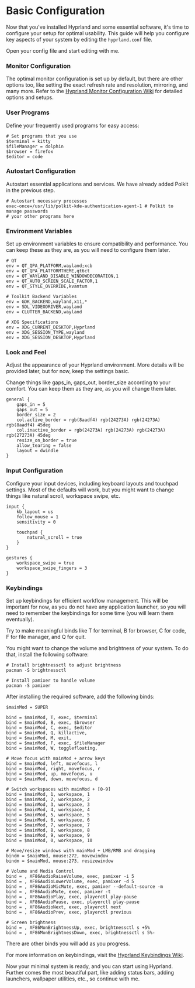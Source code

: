 # Basic Configuration

Now that you've installed Hyprland and some essential software, it's time to configure your setup for optimal usability. This guide will help you configure key aspects of your system by editing the `hyprland.conf` file.

Open your config file and start editing with me.

### Monitor Configuration
The optimal monitor configuration is set up by default, but there are other options too, like setting the exact refresh rate and resolution, mirroring, and many more. Refer to the  [Hyprland Monitor Configuration Wiki](https://wiki.hyprland.org/Configuring/Monitors/) for detailed options and setups.

### User Programs
Define your frequently used programs for easy access:

```
# Set programs that you use
$terminal = kitty
$fileManager = dolphin
$browser = firefox
$editor = code
```

### Autostart Configuration
Autostart essential applications and services. We have already added Polkit in the previous step.
```
# Autostart necessary processes
exec-once=/usr/lib/polkit-kde-authentication-agent-1 # Polkit to manage passwords
# your other programs here
```
### Environment Variables
Set up environment variables to ensure compatibility and performance. You can keep these as they are, as you will need to configure them later.

```
# QT
env = QT_QPA_PLATFORM,wayland;xcb
env = QT_QPA_PLATFORMTHEME,qt6ct
env = QT_WAYLAND_DISABLE_WINDOWDECORATION,1
env = QT_AUTO_SCREEN_SCALE_FACTOR,1
env = QT_STYLE_OVERRIDE,kvantum

# Toolkit Backend Variables
env = GDK_BACKEND,wayland,x11,*
env = SDL_VIDEODRIVER,wayland
env = CLUTTER_BACKEND,wayland

# XDG Specifications
env = XDG_CURRENT_DESKTOP,Hyprland
env = XDG_SESSION_TYPE,wayland
env = XDG_SESSION_DESKTOP,Hyprland
```
### Look and Feel
Adjust the appearance of your Hyprland environment. More details will be provided later, but for now, keep the settings basic.

Change things like gaps_in, gaps_out, border_size according to your comfort. You can keep them as they are, as you will change them later.

```
general { 
    gaps_in = 5
    gaps_out = 5
    border_size = 2
    col.active_border = rgb(8aadf4) rgb(24273A) rgb(24273A) rgb(8aadf4) 45deg
    col.inactive_border = rgb(24273A) rgb(24273A) rgb(24273A) rgb(27273A) 45deg
    resize_on_border = true
    allow_tearing = false
    layout = dwindle
}
```

### Input Configuration
Configure your input devices, including keyboard layouts and touchpad settings.
Most of the defaults will work, but you might want to change things like natural scroll, workspace swipe, etc.

```
input {
    kb_layout = us
    follow_mouse = 1
    sensitivity = 0

    touchpad {
        natural_scroll = true
    }
}

gestures {
    workspace_swipe = true
    workspace_swipe_fingers = 3
}
```

### Keybindings
Set up keybindings for efficient workflow management.
This will be important for now, as you do not have any application launcher, so you will need to remember the keybindings for some time (you will learn them eventually).

Try to make meaningful binds like T for terminal, B for browser, C for code, F for file manager, and Q for quit.

You might want to change the volume and brightness of your system. To do that, install the following software:

```
# Install brightnessctl to adjust brightness
pacman -S brightnessctl

# Install pamixer to handle volume
pacman -S pamixer
```
After installing the required software, add the following binds:
```
$mainMod = SUPER

bind = $mainMod, T, exec, $terminal
bind = $mainMod, B, exec, $browser
bind = $mainMod, C, exec, $editor
bind = $mainMod, Q, killactive,
bind = $mainMod, M, exit,
bind = $mainMod, F, exec, $fileManager
bind = $mainMod, W, togglefloating,

# Move focus with mainMod + arrow keys
bind = $mainMod, left, movefocus, l
bind = $mainMod, right, movefocus, r
bind = $mainMod, up, movefocus, u
bind = $mainMod, down, movefocus, d

# Switch workspaces with mainMod + [0-9]
bind = $mainMod, 1, workspace, 1
bind = $mainMod, 2, workspace, 2
bind = $mainMod, 3, workspace, 3
bind = $mainMod, 4, workspace, 4
bind = $mainMod, 5, workspace, 5
bind = $mainMod, 6, workspace, 6
bind = $mainMod, 7, workspace, 7
bind = $mainMod, 8, workspace, 8
bind = $mainMod, 9, workspace, 9
bind = $mainMod, 0, workspace, 10

# Move/resize windows with mainMod + LMB/RMB and dragging
bindm = $mainMod, mouse:272, movewindow
bindm = $mainMod, mouse:273, resizewindow

# Volume and Media Control
bind = , XF86AudioRaiseVolume, exec, pamixer -i 5 
bind = , XF86AudioLowerVolume, exec, pamixer -d 5 
bind = , XF86AudioMicMute, exec, pamixer --default-source -m
bind = , XF86AudioMute, exec, pamixer -t
bind = , XF86AudioPlay, exec, playerctl play-pause
bind = , XF86AudioPause, exec, playerctl play-pause
bind = , XF86AudioNext, exec, playerctl next
bind = , XF86AudioPrev, exec, playerctl previous

# Screen brightness
bind = , XF86MonBrightnessUp, exec, brightnessctl s +5%
bind = , XF86MonBrightnessDown, exec, brightnessctl s 5%-
```
There are other binds you will add as you progress.

For more information on keybindings, visit the [Hyprland Keybindings Wiki](https://wiki.hyprland.org/Configuring/Binds/).

Now your minimal system is ready, and you can start using Hyprland. Further comes the most beautiful part, like adding status bars, adding launchers, wallpaper utilities, etc., so continue with me.